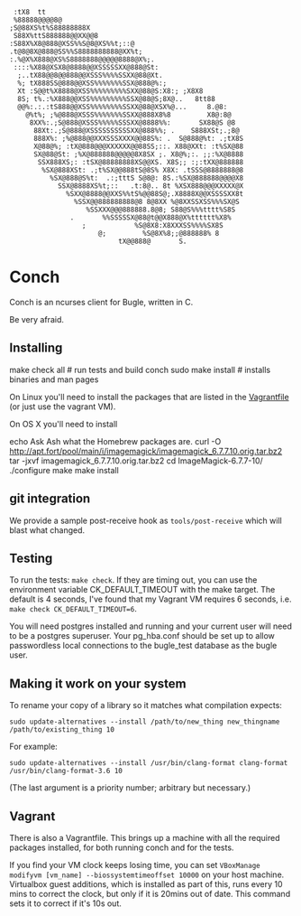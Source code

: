 
     :tX8  tt
     %88888@@@@8@
    ;S@88XS%t%S88888888X
     S88X%ttS888888@@XX@@8
    :S88X%X8@888@XSS%%S@8@XS%%t;::@
    .t@8@8X@888@SS%%S8888888888@XX%t;
    :.%@X%X888@XS%S8888888@@@@@8888@X%;.
     ::::%X88@XSX8@8888@@XSSSSSXX@888@St:
      ;..tX88@@8@@888@@XSSS%%%%SSXX@88@Xt.
      %; tX888SS@888@@XSS%%%%%%%SSX@888@%:;
      Xt :S@@t%X8888@XSS%%%%%%%%%SXX@88@S:X8:; ;X8X8
      8S; t%.:%X888@@XSS%%%%%%%%%SSX@88@S;8X@..   8tt88
      @@%:.:.:tS888@@XSS%%%%%%%%SSXX@88@XSX%@...     8.@8:
        @%t%; ;%@888@XSSS%%%%%%%SSXX@888X8%8         X8@:8@
         8XX%:.;S@888@XSSS%%%%%SSSXX@8888%%:       SX88@S @8
          88Xt:.;S@888@XSSSSSSSSSSXX@888%%; .    S888XSt;.;8@
          888X%: ;%@888@@XXXSSSXXXX@@88S%: .  S@888@%t: .;tX8S
          X@88@%; :tX@888@@@XXXXXX@@88SS;::. X88@XXt: :t%SX@88
          SX@88@St: ;%X@888888@@@@@8X8SX ;. X8@%;:. ;;:%X@8888
           SSX888XS;: :tSX@88888888XS@@XS. X8S;; :;:tXX@888888
            %SX@888XSt: .;t%SX@@888tS@8S% X8X: .tSSS@8888888@8
              %SX@888@S%t:  .:;tttS S@8@: 8S.:%SX@888888@@@@X8
                SSX@8888XS%t;::   .t:8@.. 8t %XSX888@@@XXXXX@X
                  %SXX@8888@@XXS%%tS%@@88S@;.X8888X@@XSSSSXX8t
                    %SSX@@888888888@8 8@8XX %@8XXSSXSS%%%SX@S
                       %SSXXX@@@888888.8@8; S88@S%%%tttt%S8S
                   .       %%SSSSSX@88@t@@X888@X%tttttt%X8%
                      ;            %S@8X8:X8XXXSS%%%%SX8S
                          @;         %S@8X%8;;@888888% 8
                               tX@@888@       S.

# Conch

Conch is an ncurses client for Bugle, written in C.

Be very afraid.

## Installing

  make check all # run tests and build conch
  sudo make install # installs binaries and man pages

On Linux you'll need to install the packages that are listed in the [Vagrantfile](/Vagrantfile)
(or just use the vagrant VM).

On OS X you'll need to install

  echo Ask Ash what the Homebrew packages are.
  curl -O http://apt.fort/pool/main/i/imagemagick/imagemagick_6.7.7.10.orig.tar.bz2
  tar -jxvf imagemagick_6.7.7.10.orig.tar.bz2
  cd ImageMagick-6.7.7-10/
  ./configure
  make
  make install

## git integration

We provide a sample post-receive hook as `tools/post-receive` which
will blast what changed.

## Testing

To run the tests: `make check`. If they are timing out, you can use the
environment variable CK_DEFAULT_TIMEOUT with the make target. The default is 4
seconds, I've found that my Vagrant VM requires 6 seconds, i.e. `make check
CK_DEFAULT_TIMEOUT=6`.

You will need postgres installed and running and your current user will need to be a
postgres superuser. Your pg\_hba.conf should be set up to allow passwordless local
connections to the bugle\_test database as the bugle user.

## Making it work on your system

To rename your copy of a library so it matches what compilation expects:

    sudo update-alternatives --install /path/to/new_thing new_thingname /path/to/existing_thing 10

For example:

    sudo update-alternatives --install /usr/bin/clang-format clang-format /usr/bin/clang-format-3.6 10

(The last argument is a priority number; arbitrary but necessary.)

## Vagrant

There is also a Vagrantfile. This brings up a machine with all the required
packages installed, for both running conch and for the tests.

If you find your VM clock keeps losing time, you can set
`VBoxManage modifyvm [vm_name] --biossystemtimeoffset 10000` on your host
machine. Virtualbox guest additions, which is installed as part of this,
runs every 10 mins to correct the clock, but only if it is 20mins out of date.
This command sets it to correct if it's 10s out.

